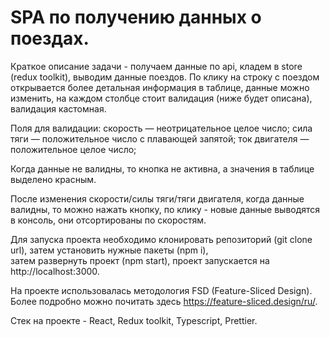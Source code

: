 # SPA по получению данных о поездах.

Краткое описание задачи - получаем данные по api, кладем в store (redux toolkit), выводим данные поездов.
По клику на строку с поездом открывается более детальная информация в таблице, данные можно изменить,
на каждом столбце стоит валидация (ниже будет описана),
валидация кастомная.

Поля для валидации:
скорость — неотрицательное целое число;
сила тяги — положительное число с плавающей запятой;
ток двигателя — положительное целое число;

Когда данные не валидны, то кнопка не активна, а значения в таблице выделено красным.

После изменения скорости/силы тяги/тяги двигателя, когда данные валидны, то можно нажать кнопку,
по клику - новые данные выводятся в консоль, они отсортированы по скоростям.

Для запуска проекта необходимо клонировать репозиторий (git clone url), 
затем установить нужные пакеты (npm i),  
затем развернуть проект (npm start), 
проект запускается на http://localhost:3000.

На проекте использовалась методология FSD (Feature-Sliced Design).
Более подробно можно почитать здесь https://feature-sliced.design/ru/.

Стек на проекте - React, Redux toolkit, Typescript, Prettier.
